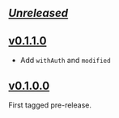 ## [_Unreleased_](https://github.com/freckle/amazonka-mtl/compare/v0.1.1.0...main)

## [v0.1.1.0](https://github.com/freckle/amazonka-mtl/compare/v0.1.0.0...v0.1.1.0)

- Add `withAuth` and `modified`

## [v0.1.0.0](https://github.com/freckle/amazonka-mtl/tree/v0.1.0.0)

First tagged pre-release.
